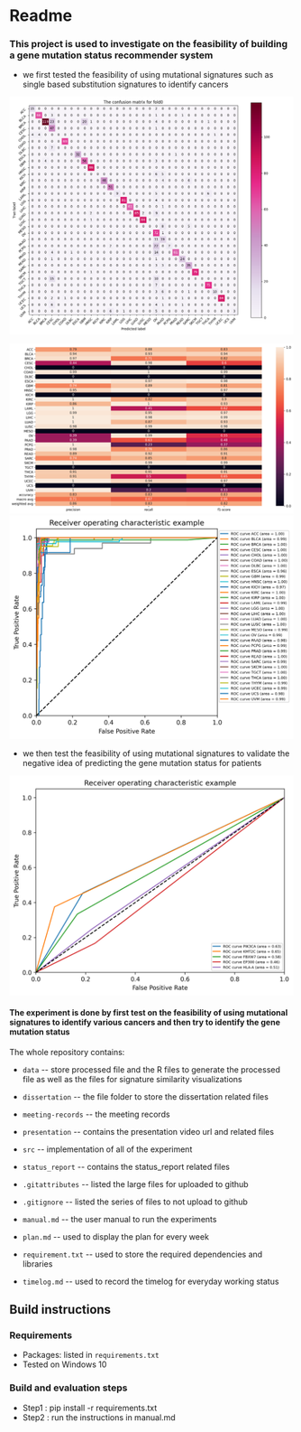 # Readme

### This project is used to investigate on the feasibility of building a gene mutation status recommender system 

* we first tested the feasibility of using mutational signatures such as single based substitution signatures to identify cancers


![The example result from cancer classification](src/classification_cancer_gene_analysis/result/cancer_classification_confusion_matrix/The_confusion_matrix_for_validation_in_fold_0.png)

![The example result from cancer classification 1](src/classification_cancer_gene_analysis/result/cancer_classification_report/The_classification_report_for_validation_in_fold_0.png)
![The example result from cancer classification 2](src/classification_cancer_gene_analysis/result/cancer_classification_roc_auc/The_roc_auc_for_validation_in_fold_4.png)


* we then test the feasibility of using mutational signatures to validate the negative idea of predicting the gene mutation status for patients

![The example result from cancer classification 2](src/classification_cancer_gene_analysis/result/gene_classification_roc_auc/The_roc_auc_for_validation_in_fold_0_for_class_CESC.png)



#### The experiment is done by first test on the feasibility of using mutational signatures to identify various cancers and then try to identify the gene mutation status

The whole repository contains: 

*  `data` -- store processed file and the R files to generate the processed file as well as the files for signature similarity visualizations

*  `dissertation` -- the file folder to store the dissertation related files 

*  `meeting-records` -- the meeting records

*  `presentation` -- contains the presentation video url and related files

*  `src` -- implementation of all of the experiment

*  `status_report` -- contains the status_report related files

*  `.gitattributes` -- listed the large files for uploaded to github

*  `.gitignore` -- listed the series of files to not upload to github

*  `manual.md` -- the user manual to run the experiments

*  `plan.md` -- used to display the plan for every week

*  `requirement.txt` -- used to store the required dependencies and libraries

*  `timelog.md` -- used to record the timelog for everyday working status



## Build instructions

### Requirements

* Packages: listed in `requirements.txt` 
* Tested on Windows 10

### Build and evaluation steps

* Step1 : pip install -r requirements.txt
* Step2 : run the instructions in manual.md



